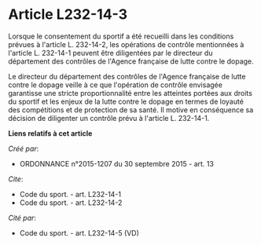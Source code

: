 # Article L232-14-3

Lorsque le consentement du sportif a été recueilli dans les conditions prévues à l'article L. 232-14-2, les opérations de
contrôle mentionnées à l'article L. 232-14-1 peuvent être diligentées par le directeur du département des contrôles de
l'Agence française de lutte contre le dopage. 

Le directeur du département des contrôles de l'Agence française de lutte contre le dopage veille à ce que l'opération de
contrôle envisagée garantisse une stricte proportionnalité entre les atteintes portées aux droits du sportif et les enjeux de
la lutte contre le dopage en termes de loyauté des compétitions et de protection de sa santé. Il motive en conséquence sa
décision de diligenter un contrôle prévu à l'article L. 232-14-1.

**Liens relatifs à cet article**

_Créé par_:

  - ORDONNANCE n°2015-1207 du 30 septembre 2015 - art. 13

_Cite_:

  - Code du sport. - art. L232-14-1
  - Code du sport. - art. L232-14-2

_Cité par_:

  - Code du sport. - art. L232-14-5 (VD)
